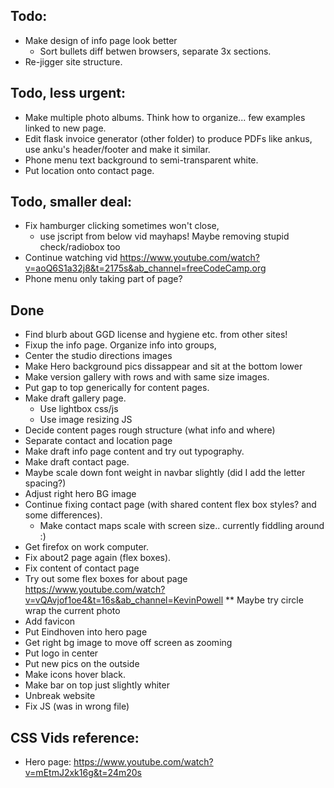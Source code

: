 ## Todo: 
* Make design of info page look better
    * Sort bullets diff betwen browsers, separate 3x sections.
* Re-jigger site structure.


## Todo, less urgent:
* Make multiple photo albums. Think how to organize... few examples linked to new page.
* Edit flask invoice generator (other folder) to produce PDFs like ankus, use anku's header/footer and make it similar.
* Phone menu text background to semi-transparent white.
* Put location onto contact page.

## Todo, smaller deal:
* Fix hamburger clicking sometimes won't close, 
    * use jscript from below vid mayhaps! Maybe removing stupid check/radiobox too
* Continue watching vid https://www.youtube.com/watch?v=aoQ6S1a32j8&t=2175s&ab_channel=freeCodeCamp.org
* Phone menu only taking part of page?


## Done
* Find blurb about GGD license and hygiene etc. from other sites!
* Fixup the info page. Organize info into groups,
* Center the studio directions images
* Make Hero background pics dissappear and sit at the bottom lower
* Make version gallery with rows and with same size images.
* Put gap to top generically for content pages.
* Make draft gallery page.
    * Use lightbox css/js
    * Use image resizing JS
* Decide content pages rough structure (what info and where)
* Separate contact and location page
* Make draft info page content and try out typography.
* Make draft contact page.
* Maybe scale down font weight in navbar slightly (did I add the letter spacing?)
* Adjust right hero BG image
* Continue fixing contact page (with shared content flex box styles? and some differences).
    * Make contact maps scale with screen size.. currently fiddling around :)
* Get firefox on work computer.
* Fix about2 page again (flex boxes).
* Fix content of contact page
* Try out some flex boxes for about page https://www.youtube.com/watch?v=vQAvjof1oe4&t=16s&ab_channel=KevinPowell 
** Maybe try circle wrap the current photo 
* Add favicon
* Put Eindhoven into hero page
* Get right bg image to move off screen as zooming
* Put logo in center
* Put new pics on the outside
* Make icons hover black.
* Make bar on top just slightly whiter
* Unbreak website
* Fix JS (was in wrong file)

## CSS Vids reference:
* Hero page: https://www.youtube.com/watch?v=mEtmJ2xk16g&t=24m20s